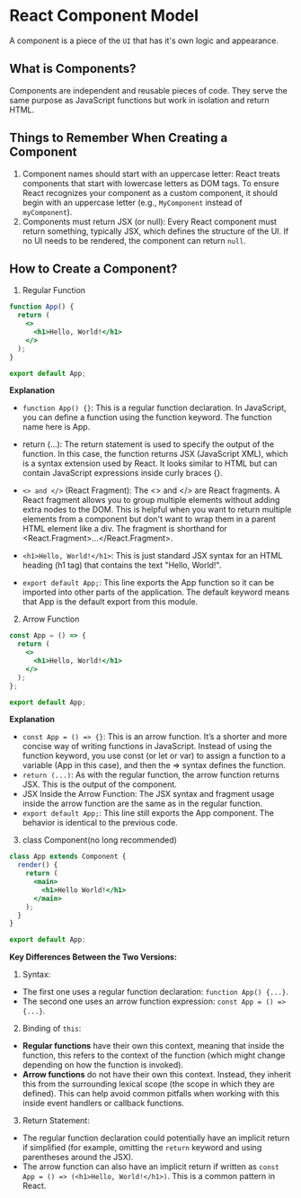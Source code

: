 # React Component Model

A component is a piece of the `UI` that has it's own logic and appearance.

## What is Components?

Components are independent and reusable pieces of code. They serve the same purpose as JavaScript functions but work in isolation and return HTML.

## Things to Remember When Creating a Component

1. Component names should start with an uppercase letter:
   React treats components that start with lowercase letters as DOM tags. To ensure React recognizes your component as a custom component, it should begin with an uppercase letter (e.g., `MyComponent` instead of `myComponent`).
2. Components must return JSX (or null):
   Every React component must return something, typically JSX, which defines the structure of the UI. If no UI needs to be rendered, the component can return `null`.

## How to Create a Component?

1. Regular Function

```jsx
function App() {
  return (
    <>
      <h1>Hello, World!</h1>
    </>
  );
}

export default App;
```

**Explanation**

- `function App() {}`:
  This is a regular function declaration. In JavaScript, you can define a function using the function keyword. The function name here is App.
- return (...):
  The return statement is used to specify the output of the function. In this case, the function returns JSX (JavaScript XML), which is a syntax extension used by React. It looks similar to HTML but can contain JavaScript expressions inside curly braces {}.
- `<> and </>` (React Fragment):
  The <> and </> are React fragments. A React fragment allows you to group multiple elements without adding extra nodes to the DOM. This is helpful when you want to return multiple elements from a component but don't want to wrap them in a parent HTML element like a div. The fragment is shorthand for <React.Fragment>...</React.Fragment>.

- `<h1>Hello, World!</h1>`:
  This is just standard JSX syntax for an HTML heading (h1 tag) that contains the text "Hello, World!".
- `export default App;`:
  This line exports the App function so it can be imported into other parts of the application. The default keyword means that App is the default export from this module.

2. Arrow Function

```jsx
const App = () => {
  return (
    <>
      <h1>Hello, World!</h1>
    </>
  );
};

export default App;
```

**Explanation**

- `const App = () => {}`:
  This is an arrow function. It’s a shorter and more concise way of writing functions in JavaScript. Instead of using the function keyword, you use const (or let or var) to assign a function to a variable (App in this case), and then the => syntax defines the function.
- `return (...)`:
  As with the regular function, the arrow function returns JSX. This is the output of the component.
- JSX Inside the Arrow Function:
  The JSX syntax and fragment usage inside the arrow function are the same as in the regular function.
- `export default App;`:
  This line still exports the App component. The behavior is identical to the previous code.

3. class Component(no long recommended)

```jsx
class App extends Component {
  render() {
    return (
      <main>
        <h1>Hello World!</h1>
      </main>
    );
  }
}

export default App;
```

**Key Differences Between the Two Versions:**

1. Syntax:

- The first one uses a regular function declaration: `function App() {...}`.
- The second one uses an arrow function expression: `const App = () => {...}`.

2. Binding of `this`:

- **Regular functions** have their own this context, meaning that inside the function, this refers to the context of the function (which might change depending on how the function is invoked).
- **Arrow functions** do not have their own this context. Instead, they inherit this from the surrounding lexical scope (the scope in which they are defined). This can help avoid common pitfalls when working with this inside event handlers or callback functions.

3. Return Statement:

- The regular function declaration could potentially have an implicit return if simplified (for example, omitting the `return` keyword and using parentheses around the JSX).
- The arrow function can also have an implicit return if written as `const App = () => (<h1>Hello, World!</h1>)`. This is a common pattern in React.
